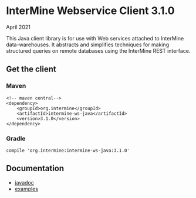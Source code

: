 # InterMine Webservice Client 3.1.0
April 2021

This Java client library is for use with Web services
attached to InterMine data-warehouses. It abstracts
and simplifies techniques for making structured
queries on remote databases using the InterMine
REST interface.

## Get the client

### Maven

```
<!-- maven central-->
<dependency>
    <groupId>org.intermine</groupId>
    <artifactId>intermine-ws-java</artifactId>
    <version>3.1.0</version>
</dependency>
```
### Gradle

```
compile 'org.intermine:intermine-ws-java:3.1.0'
```

## Documentation

* [javadoc](http://intermine.org/intermine-ws-java/javadoc/)
* [examples](https://github.com/intermine/intermine-ws-java-docs/)

